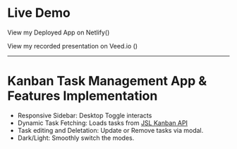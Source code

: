 # Live Demo
View my Deployed App on Netlify()

View my recorded presentation on Veed.io ()

---

# Kanban Task Management App & Features Implementation

- Responsive Sidebar: Desktop Toggle interacts
- Dynamic Task Fetching: Loads tasks from [JSL Kanban API]('https://jsl-kanban-api.vercel.app')
- Task editing and Deletation: Update or Remove tasks via modal.
- Dark/Light: Smoothly switch the modes.
